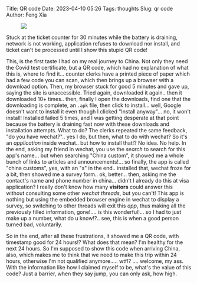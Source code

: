 Title: QR code
Date: 2023-04-10 05:26
Tags: thoughts
Slug: qr code
Author: Feng Xia

<figure class="col s12">
  <img src="images/DSC_7503.JPG"/>
</figure>

Stuck at the ticket counter for 30 minutes while the battery is
draining, network is not working, application refuses to download nor
install, and ticket can't be processed until I show this stupid QR
code!

This, is the first taste I had on my real journey to China. Not only
they need the Covid test certificate, but a QR code, which had no
explanation of what this is, where to find it... counter clerks have a
printed piece of paper which had a few code you can scan, which then
brings up a browser with a download option. Then, my browser stuck for
good 5 minutes and gave up, saying the site is unaccessible. Tried
again, downloaded it again.. then it downloaded 10+ times.. then,
finally I open the downloads, find one that the downloading is
complete, an `.apk` file, then click to install... well, Google
doesn't want to install it even though I clicked "Install
anyway"... no, it won't install! Installed failed 5 times, and I was
getting desperate at that point because the battery is draining fast
now with these downloads and installation attempts. What to do? The
clerks repeated the same feedback, "do you have wechat?".. yes I do,
but then, what to do with wechat? So it's an _application_ inside
wechat.. but how to install that!? No idea. No help. In the end,
asking my friend in wechat, you use the _search_ to search for this
app's name... but when searching "China custom", it showed me a whole
bunch of links to articles and announcements!... so finally, the app
is called "china customs", yes, with an "s" in the end.. installed
that, wechat froze for a bit, then showed me a survey form.. ok,
better... then, asking me the contact's name and phone number in
china... didn't I already do this at visa application? I really don't
know how many **visitors** could answer this without consulting some
other _wechat threads_, but you can't! This app is nothing but using
the embedded browser engine in wechat to display a survey, so
switching to other threads will exit this _app_, thus making all the
previously filled information, gone!.... is this wonderful!... so I
had to just make up a number, what do u know!?.. see, this is when a
good person turned bad, voluntarily.

So in the end, after all these frustrations, it showed me a QR code,
with timestamp good for 24 hours!? What does that mean? I'm healthy
for the next 24 hours. So I'm supposed to show this code when arriving
China, also, which makes me to think that we need to make this trip
within 24 hours, otherwise I'm not qualified anymore..... wtf!?
.... welcome, my ass. With the information like how I claimed myself
to be, what's the value of this code? Just a barrier, when they say
jump, you can only ask, how high.
